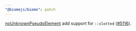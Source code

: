 ```yaml
---
"@biomejs/biome": patch
---
```


[noUnknownPseudoElement](https://biomejs.dev/linter/rules/no-unknown-pseudo-element/) add support for `::slotted` ([#5116](https://github.com/biomejs/biome/issues/5116)).
